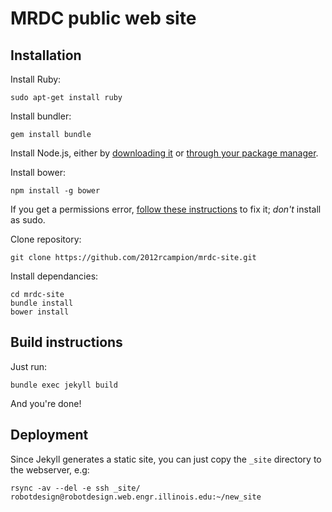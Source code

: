 # MRDC public web site

## Installation

Install Ruby:

    sudo apt-get install ruby

Install bundler:

    gem install bundle

Install Node.js, either by [downloading it](https://nodejs.org/en/download/) or [through your package manager](https://nodejs.org/en/download/package-manager/).

Install bower:

    npm install -g bower
    
If you get a permissions error, [follow these instructions](https://docs.npmjs.com/getting-started/fixing-npm-permissions) to fix it; *don't* install as sudo.

Clone repository:

    git clone https://github.com/2012rcampion/mrdc-site.git

Install dependancies:

    cd mrdc-site
    bundle install
    bower install

## Build instructions

Just run:

    bundle exec jekyll build
    
And you're done!

## Deployment

Since Jekyll generates a static site, you can just copy the `_site` directory to the webserver, e.g:

    rsync -av --del -e ssh _site/ robotdesign@robotdesign.web.engr.illinois.edu:~/new_site

